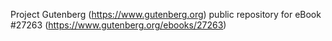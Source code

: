 Project Gutenberg (https://www.gutenberg.org) public repository for eBook #27263 (https://www.gutenberg.org/ebooks/27263)

